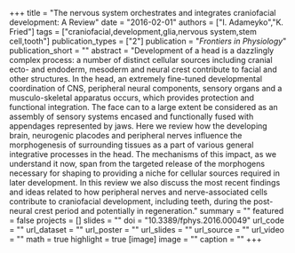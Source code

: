 +++
title = "The nervous system orchestrates and integrates craniofacial development: A Review"
date = "2016-02-01"
authors = ["I. Adameyko","K. Fried"]
tags = ["craniofacial,development,glia,nervous system,stem cell,tooth"]
publication_types = ["2"]
publication = "_Frontiers in Physiology_"
publication_short = ""
abstract = "Development of a head is a dazzlingly complex process: a number of distinct cellular sources including cranial ecto- and endoderm, mesoderm and neural crest contribute to facial and other structures. In the head, an extremely fine-tuned developmental coordination of CNS, peripheral neural components, sensory organs and a musculo-skeletal apparatus occurs, which provides protection and functional integration. The face can to a large extent be considered as an assembly of sensory systems encased and functionally fused with appendages represented by jaws. Here we review how the developing brain, neurogenic placodes and peripheral nerves influence the morphogenesis of surrounding tissues as a part of various general integrative processes in the head. The mechanisms of this impact, as we understand it now, span from the targeted release of the morphogens necessary for shaping to providing a niche for cellular sources required in later development. In this review we also discuss the most recent findings and ideas related to how peripheral nerves and nerve-associated cells contribute to craniofacial development, including teeth, during the post- neural crest period and potentially in regeneration."
summary = ""
featured = false
projects = []
slides = ""
doi = "10.3389/fphys.2016.00049"
url_code = ""
url_dataset = ""
url_poster = ""
url_slides = ""
url_source = ""
url_video = ""
math = true
highlight = true
[image]
image = ""
caption = ""
+++

